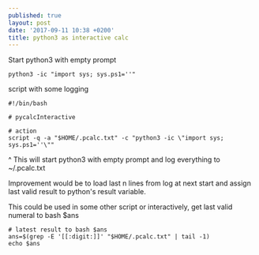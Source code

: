 ```yaml
---
published: true
layout: post
date: '2017-09-11 10:38 +0200'
title: python3 as interactive calc
---
```

Start python3 with empty prompt

    python3 -ic "import sys; sys.ps1=''"
    
script with some logging

    #!/bin/bash

    # pycalcInteractive

    # action
    script -q -a "$HOME/.pcalc.txt" -c "python3 -ic \"import sys; sys.ps1=''\""
    
^ This will start python3 with empty prompt and log everything to ~/.pcalc.txt

Improvement would be to load last n lines from log at next start and assign last valid result to python's result variable.

This could be used in some other script or interactively, get last valid numeral to bash $ans 

	# latest result to bash $ans
	ans=$(grep -E '[[:digit:]]' "$HOME/.pcalc.txt" | tail -1)
	echo $ans
